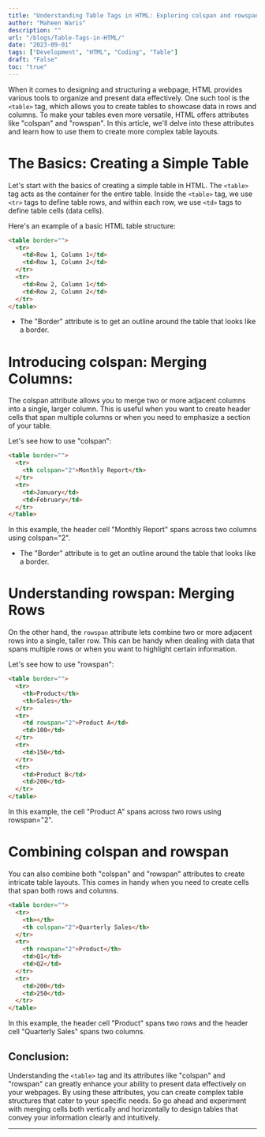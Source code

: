 ```yaml
---
title: "Understanding Table Tags in HTML: Exploring colspan and rowspan Attributes"
author: "Maheen Waris"
description: ""
url: "/blogs/Table-Tags-in-HTML/"
date: "2023-09-01"
tags: ["Development", "HTML", "Coding", "Table"]
draft: "False"
toc: "true"
---
```


When it comes to designing and structuring a webpage, HTML provides various tools to organize and present data effectively. One such tool is the `<table>` tag, which allows you to create tables to showcase data in rows and columns. To make your tables even more versatile, HTML offers attributes like "colspan" and "rowspan". In this article, we'll delve into these attributes and learn how to use them to create more complex table layouts.

# The Basics: Creating a Simple Table

Let's start with the basics of creating a simple table in HTML. The `<table>` tag acts as the container for the entire table. Inside the `<table>` tag, we use `<tr>` tags to define table rows, and within each row, we use `<td>` tags to define table cells (data cells).

Here's an example of a basic HTML table structure:

```html
<table border="">
  <tr>
    <td>Row 1, Column 1</td>
    <td>Row 1, Column 2</td>
  </tr>
  <tr>
    <td>Row 2, Column 1</td>
    <td>Row 2, Column 2</td>
  </tr>
</table>
```

- The "Border" attribute is to get an outline around the table that looks like a border.

# Introducing colspan: Merging Columns:

The colspan attribute allows you to merge two or more adjacent columns into a single, larger column. This is useful when you want to create header cells that span multiple columns or when you need to emphasize a section of your table.

Let's see how to use "colspan":

```html
<table border="">
  <tr>
    <th colspan="2">Monthly Report</th>
  </tr>
  <tr>
    <td>January</td>
    <td>February</td>
  </tr>
</table>
```

In this example, the header cell "Monthly Report" spans across two columns using colspan="2".

- The "Border" attribute is to get an outline around the table that looks like a border.

# Understanding rowspan: Merging Rows

On the other hand, the `rowspan` attribute lets combine two or more adjacent rows into a single, taller row. This can be handy when dealing with data that spans multiple rows or when you want to highlight certain information.

Let's see how to use "rowspan":

```html
<table border="">
  <tr>
    <th>Product</th>
    <th>Sales</th>
  </tr>
  <tr>
    <td rowspan="2">Product A</td>
    <td>100</td>
  </tr>
  <tr>
    <td>150</td>
  </tr>
  <tr>
    <td>Product B</td>
    <td>200</td>
  </tr>
</table>
```

In this example, the cell "Product A" spans across two rows using rowspan="2".

# Combining colspan and rowspan

You can also combine both "colspan" and "rowspan" attributes to create intricate table layouts. This comes in handy when you need to create cells that span both rows and columns.

```html
<table border="">
  <tr>
    <th></th>
    <th colspan="2">Quarterly Sales</th>
  </tr>
  <tr>
    <th rowspan="2">Product</th>
    <td>Q1</td>
    <td>Q2</td>
  </tr>
  <tr>
    <td>200</td>
    <td>250</td>
  </tr>
</table>
```

In this example, the header cell "Product" spans two rows and the header cell "Quarterly Sales" spans two columns.

## Conclusion:

Understanding the `<table>` tag and its attributes like "colspan" and "rowspan" can greatly enhance your ability to present data effectively on your webpages. By using these attributes, you can create complex table structures that cater to your specific needs. So go ahead and experiment with merging cells both vertically and horizontally to design tables that convey your information clearly and intuitively.

---
